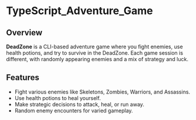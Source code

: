 # TypeScript_Adventure_Game

## Overview

**DeadZone** is a CLI-based adventure game where you fight enemies, use health potions, and try to survive in the DeadZone. Each game session is different, with randomly appearing enemies and a mix of strategy and luck.

## Features

- Fight various enemies like Skeletons, Zombies, Warriors, and Assassins.
- Use health potions to heal yourself.
- Make strategic decisions to attack, heal, or run away.
- Random enemy encounters for varied gameplay.
